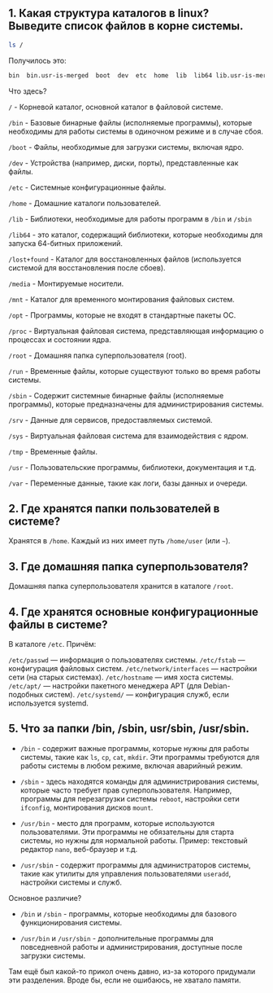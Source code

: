 ## **1. Какая структура каталогов в linux? Выведите список файлов в корне системы.**

```bash
ls /
```

Получилось это:

```bash
bin  bin.usr-is-merged  boot  dev  etc  home  lib  lib64 lib.usr-is-merged  lost+found  media  mnt  opt  proc  root run  sbin  sbin.usr-is-merged  snap  srv  swapfile  sys  tmp usr  var
```

Что здесь?

`/` - Корневой каталог, основной каталог в файловой системе.

`/bin` - Базовые бинарные файлы (исполняемые программы), которые необходимы для работы системы в одиночном режиме и в случае сбоя.

`/boot` - Файлы, необходимые для загрузки системы, включая ядро.

`/dev` - Устройства (например, диски, порты), представленные как файлы.

`/etc` - Системные конфигурационные файлы.

`/home` - Домашние каталоги пользователей.

`/lib` - Библиотеки, необходимые для работы программ в `/bin` и `/sbin`

`/lib64` - это каталог, содержащий библиотеки, которые необходимы для запуска 64-битных приложений.

`/lost+found` - Каталог для восстановленных файлов (используется системой для восстановления после сбоев).

`/media` - Монтируемые носители.

`/mnt` - Каталог для временного монтирования файловых систем.

`/opt` - Программы, которые не входят в стандартные пакеты ОС. 

`/proc` - Виртуальная файловая система, представляющая информацию о процессах и состоянии ядра.

`/root` - Домашняя папка суперпользователя (root).

`/run` - Временные файлы, которые существуют только во время работы системы.

`/sbin` - Содержит системные бинарные файлы (исполняемые программы), которые предназначены для администрирования системы.

`/srv` - Данные для сервисов, предоставляемых системой.

`/sys` - Виртуальная файловая система для взаимодействия с ядром.

`/tmp` - Временные файлы.

`/usr` - Пользовательские программы, библиотеки, документация и т.д.

`/var` - Переменные данные, такие как логи, базы данных и очереди.

## **2. Где хранятся папки пользователей в системе?**

Хранятся в `/home`. Каждый из них имеет путь `/home/user` (или `~`). 
## **3. Где домашняя папка суперпользователя?**

Домашняя папка суперпользователя хранится в каталоге `/root`.
## **4. Где хранятся основные конфигурационные файлы в системе?**

В каталоге `/etc`. Причём:

`/etc/passwd` — информация о пользователях системы.
`/etc/fstab` — конфигурация файловых систем. `/etc/network/interfaces` — настройки сети (на старых системах). `/etc/hostname` — имя хоста системы.
`/etc/apt/` — настройки пакетного менеджера APT (для Debian-подобных систем).
`/etc/systemd/` — конфигурация служб, если используется systemd.
## **5. Что за папки /bin, /sbin, usr/sbin, /usr/sbin.**
- `/bin` - содержит важные программы, которые нужны для работы системы, такие как `ls`, `cp`, `cat`, `mkdir`. Эти программы требуются для работы системы в любом режиме, включая аварийный режим.

- `/sbin` - здесь находятся команды для администрирования системы, которые часто требует прав суперпользователя. Например, программы для перезагрузки системы `reboot`, настройки сети `ifconfig`, монтирования дисков `mount`.

- `/usr/bin` - место для программ, которые используются пользователями. Эти программы не обязательны для старта системы, но нужны для нормальной работы. Пример: текстовый редактор `nano`, веб-браузер и т.д.

- `/usr/sbin` - содержит программы для администраторов системы, такие как утилиты для управления пользователями `useradd`, настройки системы и служб.

Основное различие?
- `/bin` и `/sbin` - программы, которые необходимы для базового функционирования системы.

- `/usr/bin` и `/usr/sbin` - дополнительные программы для повседневной работы и администрирования, доступные после загрузки системы.

Там ещё был какой-то прикол очень давно, из-за которого придумали эти разделения. Вроде бы, если не ошибаюсь, не хватало памяти.



